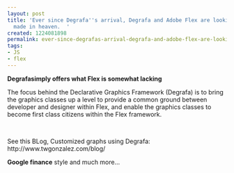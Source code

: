 ```yaml
---
layout: post
title: 'Ever since Degrafa''s arrival, Degrafa and Adobe Flex are looking like a match
  made in heaven.  '
created: 1224081898
permalink: ever-since-degrafas-arrival-degrafa-and-adobe-flex-are-looking-like-a-match-made-in-heaven
tags:
- JS
- flex
---
```

<p><strong>Degrafasimply offers what Flex is somewhat lacking</strong></p><p>The focus behind the Declarative Graphics Framework (Degrafa) is to bring the graphics classes up a level to provide a common ground between developer and designer within Flex, and enable the graphics classes to become first class citizens within the Flex framework.</p><p>&nbsp;</p><p>See this BLog, Customized graphs using Degrafa: http://www.twgonzalez.com/blog/</p><p><strong>Google finance</strong> style and much more...</p>
